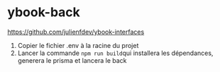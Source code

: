 # ybook-back

https://github.com/julienfdev/ybook-interfaces

1. Copier le fichier .env à la racine du projet
2. Lancer la commande `npm run build`qui installera les dépendances, generera le prisma et lancera le back


